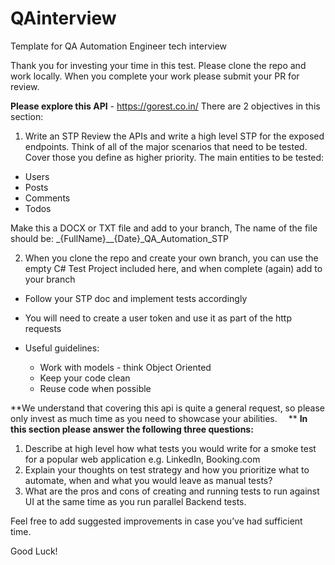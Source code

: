 # QAinterview
Template for QA Automation Engineer tech interview

Thank you for investing your time in this test. Please clone the repo and work locally. When you complete your work please submit your PR for review.

**Please explore this API** - https://gorest.co.in/
There are 2 objectives in this section: 
1. Write an STP
Review the APIs and write a high level STP for the exposed endpoints.
Think of all of the major scenarios that need to be tested.
Cover those you define as higher priority.
The main entities to be tested: 
- Users 
- Posts 
- Comments 
- Todos

Make this a DOCX or TXT file and add to your branch,
The name of the file should be: _{FullName}__{Date}_QA_Automation_STP

2. When you clone the repo and create your own branch, you can use the empty C# Test Project included here, and when complete (again) add to your branch
-	Follow your STP doc and implement tests accordingly
-	You will need to create a user token and use it as part of the http requests
-	Useful guidelines:
  
    * Work with models - think Object Oriented
    * Keep your code clean
    * Reuse code when possible


**We understand that covering this api is quite a general request, so please only invest as much time as you need to showcase your abilities. 
**
**In this section please answer the following three questions:**

1.	Describe at high level how what tests you would write for a smoke test for a popular web application e.g. LinkedIn, Booking.com
2.	Explain your thoughts on test strategy and how you prioritize what to automate, when and what you would leave as manual tests?
3.	What are the pros and cons of creating and running tests to run against UI at the same time as you run parallel Backend tests.

Feel free to add suggested improvements in case you’ve had sufficient time.


 Good Luck!
